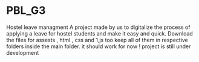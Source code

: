 # PBL_G3
Hostel leave managment
A project made by us to digitalize the process of applying a leave for hostel students and make it easy and quick.
Download the files for assests , html , css and 1,js too keep all of them in respective folders inside the main folder.
it should work for now !
project is still under development
